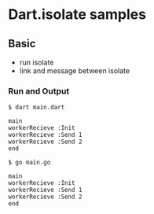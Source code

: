 # Dart.isolate samples

## Basic
- run isolate
- link and message between isolate

### Run and Output
`$ dart main.dart`
```
main
workerRecieve :Init
workerRecieve :Send 1
workerRecieve :Send 2
end
```

`$ go main.go`
```
main
workerRecieve :Init
workerRecieve :Send 1
workerRecieve :Send 2
end
```


